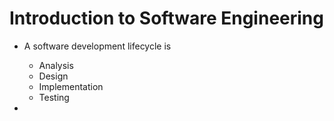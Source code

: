 # Introduction to Software Engineering

- A software development lifecycle is 
  - Analysis
  - Design
  - Implementation
  - Testing 

- 